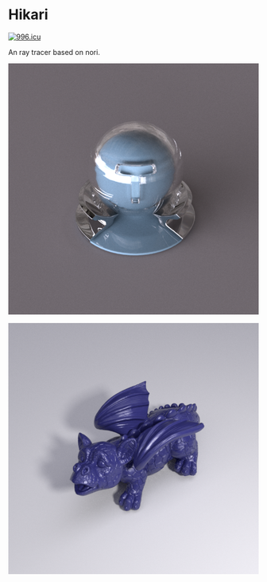 # Hikari

[![996.icu](https://img.shields.io/badge/link-996.icu-red.svg)](https://996.icu)

An ray tracer based on nori.

![](https://github.com/BlauHimmel/Hikari/blob/master/screenshot/Matball.png)

![](https://github.com/BlauHimmel/Hikari/blob/master/screenshot/dragon-roughPlastic-0.15.png)

